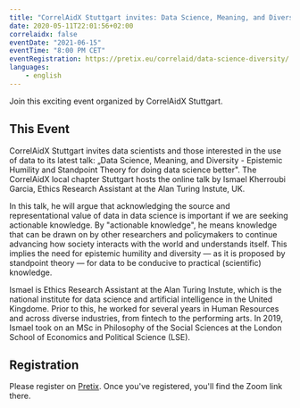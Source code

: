 ```yaml
---
title: "CorrelAidX Stuttgart invites: Data Science, Meaning, and Diversity - Epistemic Humility and Standpoint Theory for doing data science better"
date: 2020-05-11T22:01:56+02:00
correlaidx: false
eventDate: "2021-06-15"
eventTime: "8:00 PM CET"
eventRegistration: https://pretix.eu/correlaid/data-science-diversity/
languages: 
    - english
---
```


Join this exciting event organized by CorrelAidX Stuttgart.

## This Event

CorrelAidX Stuttgart invites data scientists and those interested in the use of data to its latest talk: „Data Science, Meaning, and Diversity - Epistemic Humility and Standpoint Theory for doing data science better". The CorrelAidX local chapter Stuttgart hosts the online talk by Ismael Kherroubi Garcia, Ethics Research Assistant at the Alan Turing Instute, UK.

In this talk, he will argue that acknowledging the source and representational value of data in data science is important if we are seeking actionable knowledge. By "actionable knowledge", he means knowledge that can be drawn on by other researchers and policymakers to continue advancing how society interacts with the world and understands itself. This implies the need for epistemic humility and diversity — as it is proposed by standpoint theory — for data to be conducive to practical (scientific) knowledge.

Ismael is Ethics Research Assistant at the Alan Turing Instute, which is the national institute for data science and artificial intelligence in the United Kingdome. Prior to this, he worked for several years in Human Resources and across diverse industries, from fintech to the performing arts. In 2019, Ismael took on an MSc in Philosophy of the Social Sciences at the London School of Economics and Political Science (LSE).

## Registration 
Please register on [Pretix](https://pretix.eu/correlaid/data-science-diversity/). Once you've registered, you'll find the Zoom link there.